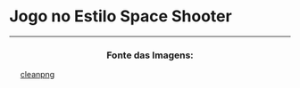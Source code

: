 <h1 align="left">Jogo no Estilo Space Shooter</h3>

<hr>

<h3 align="center">Fonte das Imagens:</h3>

<p align="left">
    &nbsp;&nbsp;&nbsp;&nbsp;&nbsp;<a href="https://www.cleanpng.com/">cleanpng</a>
</p>